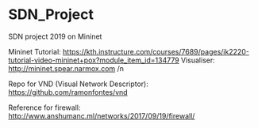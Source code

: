 # SDN_Project
SDN project 2019 on Mininet

Mininet Tutorial: https://kth.instructure.com/courses/7689/pages/ik2220-tutorial-video-mininet+pox?module_item_id=134779
Visualiser: http://mininet.spear.narmox.com
/n

Repo for VND (Visual Network Descriptor): https://github.com/ramonfontes/vnd

Reference for firewall: http://www.anshumanc.ml/networks/2017/09/19/firewall/
